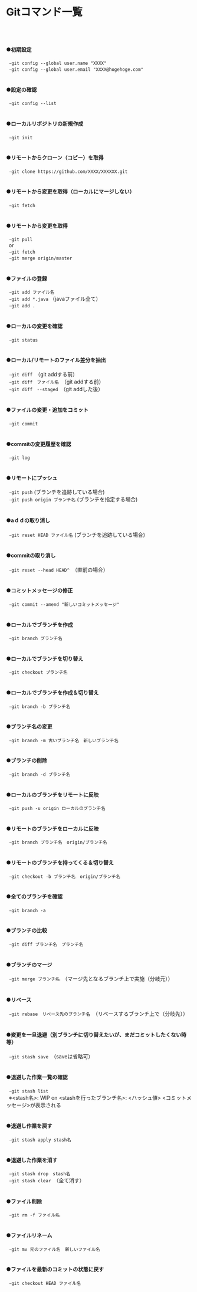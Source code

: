 # Gitコマンド一覧<br>
<br>
<br>

#### ●初期設定<br>
&ensp;`-git config --global user.name "XXXX"`<br>
&ensp;`-git config --global user.email "XXXX@hogehoge.com"`<br>
<br>
#### ●設定の確認<br>
&ensp;`-git config --list`<br>
<br>
#### ●ローカルリポジトリの新規作成<br>
&ensp;`-git init`<br>
<br>
#### ●リモートからクローン（コピー）を取得<br>
&ensp;`-git clone https://github.com/XXXX/XXXXXX.git`<br>
<br>
#### ●リモートから変更を取得（ローカルにマージしない）<br>
&ensp;`-git fetch`<br>
<br>
#### ●リモートから変更を取得<br>
&ensp;`-git pull`<br>
&ensp;or<br>
&ensp;`-git fetch`<br>
&ensp;`-git merge origin/master`<br>
<br>
#### ●ファイルの登録<br>
&ensp;`-git add ファイル名`<br>
&ensp;`-git add *.java` （javaファイル全て）<br>
&ensp;`-git add .`<br>
<br>
#### ●ローカルの変更を確認<br>
&ensp;`-git status`<br>
<br>
#### ●ローカル/リモートのファイル差分を抽出<br>
&ensp;`-git diff`　（git addする前）<br>
&ensp;`-git diff　ファイル名`　（git addする前）<br>
&ensp;`-git diff　--staged`　（git addした後）<br>
<br>
#### ●ファイルの変更・追加をコミット<br>
&ensp;`-git commit`<br>
<br>
#### ●commitの変更履歴を確認<br>
&ensp;`-git log`<br>
<br>
#### ●リモートにプッシュ<br>
&ensp;`-git push` (ブランチを追跡している場合)<br>
&ensp;`-git push origin ブランチ名` (ブランチを指定する場合)<br>
<br>
#### ●aｄｄの取り消し<br>
&ensp;`-git reset HEAD ファイル名` (ブランチを追跡している場合)<br>
<br>
#### ●commitの取り消し<br>
&ensp;`-git reset --head HEAD^`　（直前の場合）<br>
<br>
#### ●コミットメッセージの修正<br>
&ensp;`-git commit --amend "新しいコミットメッセージ"`<br>
<br>
#### ●ローカルでブランチを作成<br>
&ensp;`-git branch ブランチ名`<br>
<br>
#### ●ローカルでブランチを切り替え<br>
&ensp;`-git checkout ブランチ名`<br>
<br>
#### ●ローカルでブランチを作成＆切り替え<br>
&ensp;`-git branch -b ブランチ名`<br>
<br>
#### ●ブランチ名の変更<br>
&ensp;`-git branch -m 古いブランチ名　新しいブランチ名`<br>
<br>
#### ●ブランチの削除<br>
&ensp;`-git branch -d ブランチ名`<br>
<br>
#### ●ローカルのブランチをリモートに反映<br>
&ensp;`-git push -u origin ローカルのブランチ名`<br>
<br>
#### ●リモートのブランチをローカルに反映<br>
&ensp;`-git branch ブランチ名　origin/ブランチ名`<br>
<br>
#### ●リモートのブランチを持ってくる＆切り替え<br>
&ensp;`-git checkout -b ブランチ名　origin/ブランチ名`<br>
<br>
#### ●全てのブランチを確認<br>
&ensp;`-git branch -a`<br>
<br>
#### ●ブランチの比較<br>
&ensp;`-git diff ブランチ名　ブランチ名`<br>
<br>
#### ●ブランチのマージ<br>
&ensp;`-git merge ブランチ名`　（マージ先となるブランチ上で実施（分岐元））<br>
<br>
#### ●リベース<br>
&ensp;`-git rebase　リベース先のブランチ名`　（リベースするブランチ上で（分岐先））<br>
<br>
#### ●変更を一旦退避（別ブランチに切り替えたいが、まだコミットしたくない時等）<br>
&ensp;`-git stash save`　（saveは省略可）<br>
<br>
#### ●退避した作業一覧の確認<br>
&ensp;`-git stash list`<br>
&ensp;※<stash名>: WIP on <stashを行ったブランチ名>: <ハッシュ値> <コミットメッセージ>が表示される<br>
<br>
#### ●退避し作業を戻す<br>
&ensp;`-git stash apply stash名`<br>
<br>
#### ●退避した作業を消す<br>
&ensp;`-git stash drop　stash名`<br>
&ensp;`-git stash clear`　（全て消す）<br>
<br>
#### ●ファイル削除<br>
&ensp;`-git rm -f ファイル名`<br>
<br>
#### ●ファイルリネーム<br>
&ensp;`-git mv 元のファイル名　新しいファイル名`<br>
<br>
#### ●ファイルを最新のコミットの状態に戻す<br>
&ensp;`-git checkout HEAD ファイル名`<br>
<br>
<br>
<br>
<br>
<br>
<br>
<br>
<br>
<br>


